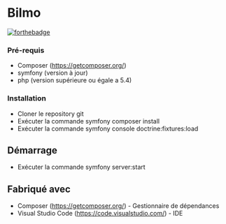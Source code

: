 # Bilmo

[![forthebadge](http://forthebadge.com/images/badges/built-with-love.svg)](http://forthebadge.com)

### Pré-requis

- Composer (https://getcomposer.org/)
- symfony (version à jour)
- php (version supérieure ou égale a 5.4)

### Installation

- Cloner le repository git
- Exécuter la commande symfony composer install
- Exécuter la commande symfony console doctrine:fixtures:load

## Démarrage

- Exécuter la commande symfony server:start

## Fabriqué avec

* Composer (https://getcomposer.org/) - Gestionnaire de dépendances
* Visual Studio Code (https://code.visualstudio.com/) - IDE




